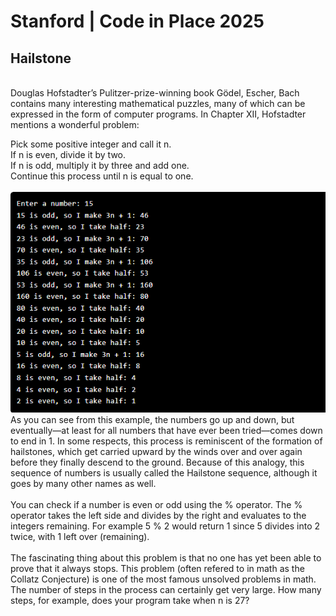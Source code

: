 # Stanford | Code in Place 2025

## Hailstone<br>
<br>
Douglas Hofstadter’s Pulitzer-prize-winning book Gödel, Escher, Bach contains many interesting mathematical puzzles, many of which can be expressed in the form of computer programs. In Chapter XII, Hofstadter mentions a wonderful problem:

Pick some positive integer and call it n.<br>
If n is even, divide it by two.<br>
If n is odd, multiply it by three and add one.<br>
Continue this process until n is equal to one.<br>
<br>
![alt text](image.png)
<br>
As you can see from this example, the numbers go up and down, but eventually—at least for all numbers that have ever been tried—comes down to end in 1. In some respects, this process is reminiscent of the formation of hailstones, which get carried upward by the winds over and over again before they finally descend to the ground. Because of this analogy, this sequence of numbers is usually called the Hailstone sequence, although it goes by many other names as well.<br>
<br>
You can check if a number is even or odd using the % operator. The % operator takes the left side and divides by the right and evaluates to the integers remaining. For example 5 % 2 would return 1 since 5 divides into 2 twice, with 1 left over (remaining).<br> 
<br>
The fascinating thing about this problem is that no one has yet been able to prove that it always stops. This problem (often refered to in math as the Collatz Conjecture) is one of the most famous unsolved problems in math. The number of steps in the process can certainly get very large. How many steps, for example, does your program take when n is 27? 